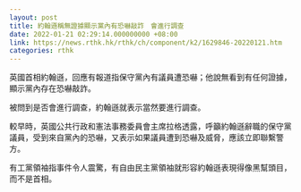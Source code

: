 ```yaml
---
layout: post
title: 約翰遜稱無證據顯示黨內有恐嚇敲詐　會進行調查
date: 2022-01-21 02:29:14.000000000 +08:00
link: https://news.rthk.hk/rthk/ch/component/k2/1629846-20220121.htm
categories: rthk
---
```


英國首相約翰遜，回應有報道指保守黨內有議員遭恐嚇；他說無看到有任何證據，顯示黨內存在恐嚇敲詐。

被問到是否會進行調查，約翰遜就表示當然要進行調查。

較早時，英國公共行政和憲法事務委員會主席拉格透露，呼籲約翰遜辭職的保守黨議員，受到來自黨內的恐嚇，又表示如果議員遭到恐嚇及威脅，應該立即聯繫警方。

有工黨領袖指事件令人震驚，有自由民主黨領袖就形容約翰遜表現得像黑幫頭目，而不是首相。
